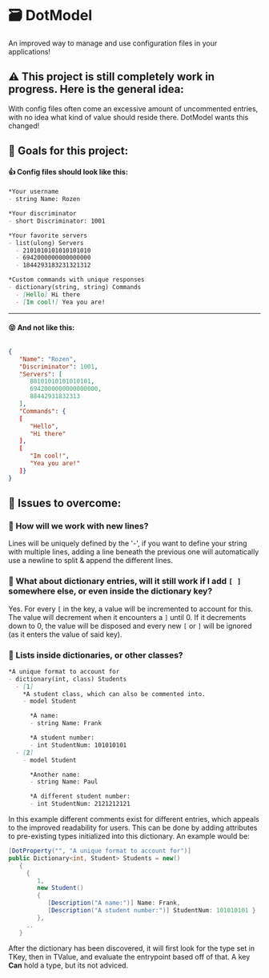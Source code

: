 # 🗃 DotModel
An improved way to manage and use configuration files in your applications!

## ⚠ This project is still completely work in progress. Here is the general idea:

With config files often come an excessive amount of uncommented entries, 
with no idea what kind of value should reside there. DotModel wants this changed!

## 🏁 Goals for this project:

#### 👍 Config files should look like this:

```markdown
*Your username
- string Name: Rozen

*Your discriminator
- short Discriminator: 1001

*Your favorite servers
- list(ulong) Servers
  - 2101010101010101010
  - 6942000000000000000
  - 1844293183231321312

*Custom commands with unique responses
- dictionary(string, string) Commands
  - [Hello] Hi there
  - [Im cool!] Yea you are!
```
----
#### 😝 And not like this:

```json

{
   "Name": "Rozen",
   "Discriminator": 1001,
   "Servers": [
      88101010101010101,
      6942000000000000000,
      88442931832313
   ],
   "Commands": {
   [
      "Hello",
      "Hi there"
   ],
   [
      "Im cool!",
      "Yea you are!"
   ]}
}
```

## 💭 Issues to overcome:

### 📜 How will we work with new lines?

Lines will be uniquely defined by the '-', 
if you want to define your string with multiple lines, 
adding a line beneath the previous one will automatically use a newline to split & append the different lines.

### 📂 What about dictionary entries, will it still work if I add `[ ]` somewhere else, or even inside the dictionary key? 

Yes. For every ` [ ` in the key, a value will be incremented to account for this. 
The value will decrement when it encounters a ` ] ` until 0. 
If it decrements down to 0, the value will be disposed and every new ` [ ` or ` ] ` will be ignored (as it enters the value of said key).

### 📂 Lists inside dictionaries, or other classes?

```markdown
*A unique format to account for
- dictionary(int, class) Students
  - [1] 
    *A student class, which can also be commented into.
    - model Student

      *A name:
      - string Name: Frank

      *A student number:
      - int StudentNum: 101010101
  - [2]
    - model Student

      *Another name:
      - string Name: Paul

      *A different student number:
      - int StudentNum: 2121212121
```

In this example different comments exist for different entries, which appeals to the improved readability for users. 
This can be done by adding attributes to pre-existing types initialized into this dictionary. An example would be:

```cs
[DotProperty("", "A unique format to account for")]
public Dictionary<int, Student> Students = new() 
   { 
     { 
        1, 
        new Student() 
        { 
           [Description("A name:")] Name: Frank, 
           [Description("A student number:")] StudentNum: 101010101 } 
        }, 
     .. 
   }
```

After the dictionary has been discovered, it will first look for the type set in TKey, 
then in TValue, and evaluate the entrypoint based off of that. 
A key **Can** hold a type, but its not adviced.
